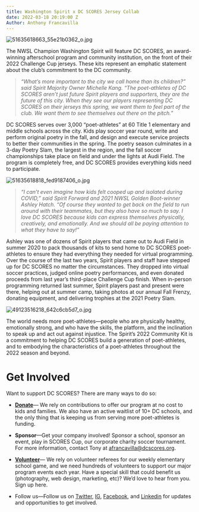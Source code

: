 ```yaml
---
title: Washington Spirit x DC SCORES Jersey Collab
date: 2022-03-18 20:19:00 Z
Author: Anthony Francavilla
---
```


![51635618663_55e21b0362_o.jpg](/uploads/51635618663_55e21b0362_o.jpg)

The NWSL Champion Washington Spirit will feature DC SCORES, an award-winning afterschool program and community institution, on the front of their 2022 Challenge Cup jerseys. These kits represent an emphatic statement about the club’s commitment to the DC community.

> *“What’s more important to the city we call home than its children?” said Spirit Majority Owner Michelle Kang. “The poet-athletes of DC SCORES aren’t just future Spirit players and supporters, they are the future of this city. When they see our players representing DC SCORES on their jerseys this spring, we want them to feel part of the club. We want them to see themselves out there on the pitch.”*

DC SCORES serves over 3,000 “poet-athletes” at 60 Title 1 elementary and middle schools across the city. Kids play soccer year round, write and perform original poetry in the fall, and design and execute service projects to better their communities in the spring. The poetry season culminates in a 3-day Poetry Slam, the largest in the region, and the fall soccer championships take place on field and under the lights at Audi Field. The program is completely free, and DC SCORES provides everything kids need to participate.

![51635618818_fed9187406_o.jpg](/uploads/51635618818_fed9187406_o.jpg)

> *“I can’t even imagine how kids felt cooped up and isolated during COVID,” said Spirit Forward and 2021 NWSL Golden Boot-winner Ashley Hatch. “Of course they wanted to get back on the field to run around with their teammates, but they also have so much to say. I love DC SCORES because kids can express themselves physically, creatively, and emotionally. And we should all be paying attention to what they have to say!”*

Ashley was one of dozens of Spirit players that came out to Audi Field in summer 2020 to pack thousands of kits to send home to DC SCORES poet-athletes to ensure they had everything they needed for virtual programming. Over the course of the last two years, Spirit players and staff have stepped up for DC SCORES no matter the circumstances. They dropped into virtual soccer practices, judged online poetry performances, and even donated proceeds from last year’s third-place Challenge Cup finish. When in-person programming returned last summer, Spirit players past and present were there, helping out at summer camp, taking photos at our annual Fall Frenzy, donating equipment, and delivering trophies at the 2021 Poetry Slam.

![49123516218_642c6cb5d7_o.jpg](/uploads/49123516218_642c6cb5d7_o.jpg)

The world needs more poet-athletes—people who are physically healthy, emotionally strong, and who have the skills, the platform, and the inclination to speak up and act out against injustice. The Spirit’s 2022 Community Kit is a commitment to helping DC SCORES build a generation of poet-athletes, and to embodying the characteristics of a poet-athletes throughout the 2022 season and beyond.

# Get Involved

Want to support DC SCORES? There are many ways to do so:

* **[Donate](https://connect.clickandpledge.com/w/Form/38684abc-e195-4fdb-aef3-2ed5aeb51d61?636153321160038799)**— We rely on contributions to offer our program at no cost to kids and families. We also have an active waitlist of 10\+ DC schools, and the only thing that is keeping us from serving more poet-athletes is funding.

* **Sponsor**—Get your company involved! Sponsor a school, sponsor an event, play in SCORES Cup, our corporate charity soccer tournament. For more information, contact Tony at afrancavilla@dcscores.org.

* **[Volunteer](https://www.dcscores.org/volunteer/)**— We rely on volunteer referees for our weekly elementary school game, and we need hundreds of volunteers to support our major program events each year. Have a special skill that could benefit us (photography, web design, marketing, etc)? We’d love to hear from you. Sign up here.

* Follow us—Follow us on [Twitter](https://twitter.com/dcscores), [IG](https://www.instagram.com/dc_scores/), [Facebook](https://www.facebook.com/DCSCORES), and [Linkedin](https://www.linkedin.com/company/879205/) for updates and opportunities to get involved.